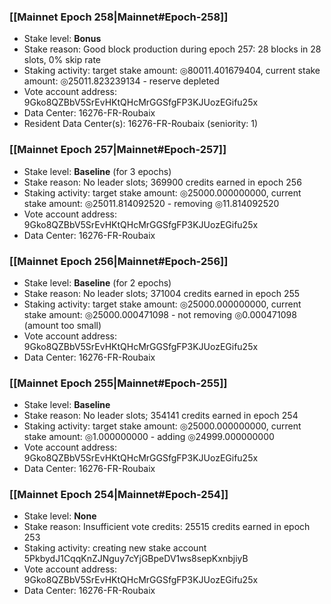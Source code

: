### [[Mainnet Epoch 258|Mainnet#Epoch-258]]
* Stake level: **Bonus**
* Stake reason: Good block production during epoch 257: 28 blocks in 28 slots, 0% skip rate
* Staking activity: target stake amount: ◎80011.401679404, current stake amount: ◎25011.823239134 - reserve depleted
* Vote account address: 9Gko8QZBbV5SrEvHKtQHcMrGGSfgFP3KJUozEGifu25x
* Data Center: 16276-FR-Roubaix
* Resident Data Center(s): 16276-FR-Roubaix (seniority: 1)
### [[Mainnet Epoch 257|Mainnet#Epoch-257]]
* Stake level: **Baseline** (for 3 epochs)
* Stake reason: No leader slots; 369900 credits earned in epoch 256
* Staking activity: target stake amount: ◎25000.000000000, current stake amount: ◎25011.814092520 - removing ◎11.814092520
* Vote account address: 9Gko8QZBbV5SrEvHKtQHcMrGGSfgFP3KJUozEGifu25x
* Data Center: 16276-FR-Roubaix
### [[Mainnet Epoch 256|Mainnet#Epoch-256]]
* Stake level: **Baseline** (for 2 epochs)
* Stake reason: No leader slots; 371004 credits earned in epoch 255
* Staking activity: target stake amount: ◎25000.000000000, current stake amount: ◎25000.000471098 - not removing ◎0.000471098 (amount too small)
* Vote account address: 9Gko8QZBbV5SrEvHKtQHcMrGGSfgFP3KJUozEGifu25x
* Data Center: 16276-FR-Roubaix
### [[Mainnet Epoch 255|Mainnet#Epoch-255]]
* Stake level: **Baseline**
* Stake reason: No leader slots; 354141 credits earned in epoch 254
* Staking activity: target stake amount: ◎25000.000000000, current stake amount: ◎1.000000000 - adding ◎24999.000000000
* Vote account address: 9Gko8QZBbV5SrEvHKtQHcMrGGSfgFP3KJUozEGifu25x
* Data Center: 16276-FR-Roubaix
### [[Mainnet Epoch 254|Mainnet#Epoch-254]]
* Stake level: **None**
* Stake reason: Insufficient vote credits: 25515 credits earned in epoch 253
* Staking activity: creating new stake account 5PkbydJ1CqqKnZJNguy7cYjGBpeDV1ws8sepKxnbjiyB
* Vote account address: 9Gko8QZBbV5SrEvHKtQHcMrGGSfgFP3KJUozEGifu25x
* Data Center: 16276-FR-Roubaix